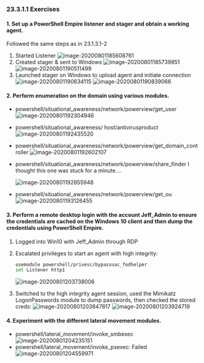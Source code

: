 ### 23.3.1.1 Exercises
#### 1. Set up a PowerShell Empire listener and stager and obtain a working agent.

Followed the same steps as in 23.1.3.1-2

1. Started Listener
   ![image-20200801185608761](.23.3.1.1.assets/image-20200801185608761.png)
2. Created stager & sent to Windows
   ![image-20200801185739851](.23.3.1.1.assets/image-20200801185739851.png)
   ![image-20200801190511499](.23.3.1.1.assets/image-20200801190511499.png)
3. Launched stager on Windows to upload agent and initiate connection
   ![image-20200801190634115](.23.3.1.1.assets/image-20200801190634115.png)
   ![image-20200801190839066](.23.3.1.1.assets/image-20200801190839066.png)

#### 2. Perform enumeration on the domain using various modules.

- powershell/situational_awareness/network/powerview/get_user
  ![image-20200801192304946](.23.3.1.1.assets/image-20200801192304946.png)

- powershell/situational_awareness/
  host/antivirusproduct
  ![image-20200801192435520](.23.3.1.1.assets/image-20200801192435520.png)

- powershell/situational_awareness/network/powerview/get_domain_controller
  ![image-20200801192602107](.23.3.1.1.assets/image-20200801192602107.png)

- powershell/situational_awareness/network/powerview/share_finder
  I thought this one was stuck for a minute....

  ![image-20200801192855948](.23.3.1.1.assets/image-20200801192855948.png)

- powershell/situational_awareness/network/powerview/get_ou
  ![image-20200801193126455](.23.3.1.1.assets/image-20200801193126455.png)

#### 3. Perform a remote desktop login with the account Jeff_Admin to ensure the credentials are cached on the Windows 10 client and then dump the credentials using PowerShell Empire.

1. Logged into Win10 with Jeff_Admin through RDP

2. Escalated privileges to start an agent with high integrity:

   ```bash
   usemodule powershell/privesc/bypassuac_fodhelper
   set Listener http1
   ```

   ![image-20200801203738006](.23.3.1.1.assets/image-20200801203738006.png)

3. Switched to the high integrity agent session, used the Mimikatz LogonPasswords module to dump passwords, then checked the stored creds:
   ![image-20200801203847817](.23.3.1.1.assets/image-20200801203847817.png)
   ![image-20200801203924719](.23.3.1.1.assets/image-20200801203924719.png)

#### 4. Experiment with the different lateral movement modules.

- powershell/lateral_movement/invoke_smbexec
  ![image-20200801204235151](.23.3.1.1.assets/image-20200801204235151.png)
- powershell/lateral_movement/invoke_psexec: Failed
  ![image-20200801204559971](.23.3.1.1.assets/image-20200801204559971.png)